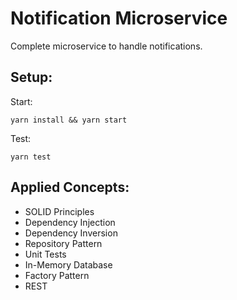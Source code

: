 # Notification Microservice

Complete microservice to handle notifications.

## Setup:

Start:

```
yarn install && yarn start
```

Test:

```
yarn test
```

## Applied Concepts:

- SOLID Principles
- Dependency Injection
- Dependency Inversion
- Repository Pattern
- Unit Tests
- In-Memory Database
- Factory Pattern
- REST
